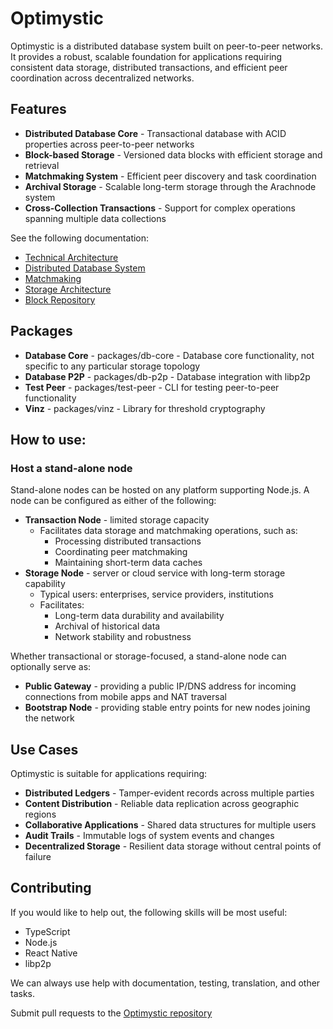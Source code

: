 # Optimystic

Optimystic is a distributed database system built on peer-to-peer networks. It provides a robust, scalable foundation for applications requiring consistent data storage, distributed transactions, and efficient peer coordination across decentralized networks.

## Features

* **Distributed Database Core** - Transactional database with ACID properties across peer-to-peer networks
* **Block-based Storage** - Versioned data blocks with efficient storage and retrieval
* **Matchmaking System** - Efficient peer discovery and task coordination
* **Archival Storage** - Scalable long-term storage through the Arachnode system
* **Cross-Collection Transactions** - Support for complex operations spanning multiple data collections

See the following documentation:

* [Technical Architecture](docs/architecture.md)
* [Distributed Database System](docs/optimystic.md)
* [Matchmaking](docs/matchmaking.md)
* [Storage Architecture](docs/arachnode.md)
* [Block Repository](docs/repository.md)

## Packages

* **Database Core** - packages/db-core - Database core functionality, not specific to any particular storage topology
* **Database P2P** - packages/db-p2p - Database integration with libp2p
* **Test Peer** - packages/test-peer - CLI for testing peer-to-peer functionality
* **Vinz** - packages/vinz - Library for threshold cryptography

## How to use:

### Host a stand-alone node

Stand-alone nodes can be hosted on any platform supporting Node.js. A node can be configured as either of the following:

  * **Transaction Node** - limited storage capacity
    * Facilitates data storage and matchmaking operations, such as:
      * Processing distributed transactions
      * Coordinating peer matchmaking
      * Maintaining short-term data caches
  * **Storage Node** - server or cloud service with long-term storage capability
    * Typical users: enterprises, service providers, institutions
    * Facilitates:
      * Long-term data durability and availability
      * Archival of historical data
      * Network stability and robustness

Whether transactional or storage-focused, a stand-alone node can optionally serve as:
  * **Public Gateway** - providing a public IP/DNS address for incoming connections from mobile apps and NAT traversal
  * **Bootstrap Node** - providing stable entry points for new nodes joining the network

## Use Cases

Optimystic is suitable for applications requiring:
* **Distributed Ledgers** - Tamper-evident records across multiple parties
* **Content Distribution** - Reliable data replication across geographic regions  
* **Collaborative Applications** - Shared data structures for multiple users
* **Audit Trails** - Immutable logs of system events and changes
* **Decentralized Storage** - Resilient data storage without central points of failure

## Contributing

If you would like to help out, the following skills will be most useful:

* TypeScript
* Node.js
* React Native
* libp2p

We can always use help with documentation, testing, translation, and other tasks.

Submit pull requests to the [Optimystic repository](https://github.com/gotchoices/optimystic)
